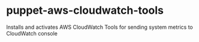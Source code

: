 puppet-aws-cloudwatch-tools
===========================

Installs and activates AWS CloudWatch Tools for sending system metrics to CloudWatch console
